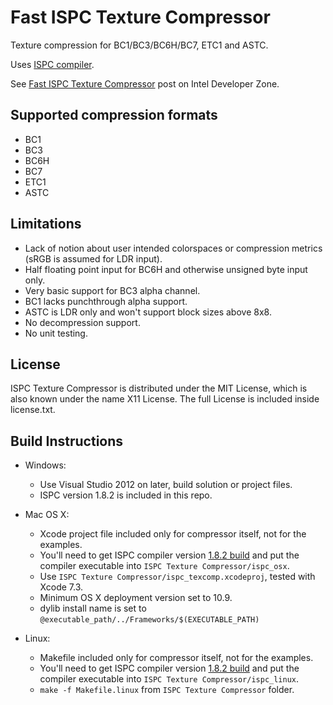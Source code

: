 # Fast ISPC Texture Compressor

Texture compression for BC1/BC3/BC6H/BC7, ETC1 and ASTC.

Uses [ISPC compiler](https://ispc.github.io/).

See [Fast ISPC Texture Compressor](https://software.intel.com/en-us/articles/fast-ispc-texture-compressor-update) post on
Intel Developer Zone.

## Supported compression formats

* BC1
* BC3
* BC6H
* BC7
* ETC1
* ASTC

## Limitations

* Lack of notion about user intended colorspaces or compression metrics (sRGB is assumed for LDR input).
* Half floating point input for BC6H and otherwise unsigned byte input only.
* Very basic support for BC3 alpha channel.
* BC1 lacks punchthrough alpha support.
* ASTC is LDR only and won't support block sizes above 8x8.
* No decompression support.
* No unit testing.

## License

ISPC Texture Compressor is distributed under the MIT License, which is also known under the name X11 License. The full License is included inside license.txt.

## Build Instructions

* Windows:
	* Use Visual Studio 2012 on later, build solution or project files.
	* ISPC version 1.8.2 is included in this repo.

* Mac OS X:
	* Xcode project file included only for compressor itself, not for the examples.
	* You'll need to get ISPC compiler version [1.8.2 build](https://sf.net/projects/ispcmirror) and put the compiler executable into `ISPC Texture Compressor/ispc_osx`.
	* Use `ISPC Texture Compressor/ispc_texcomp.xcodeproj`, tested with Xcode 7.3.
	* Minimum OS X deployment version set to 10.9.
	* dylib install name is set to `@executable_path/../Frameworks/$(EXECUTABLE_PATH)`

* Linux:
	* Makefile included only for compressor itself, not for the examples.
	* You'll need to get ISPC compiler version [1.8.2 build](https://sf.net/projects/ispcmirror) and put the compiler executable into `ISPC Texture Compressor/ispc_linux`.
	* `make -f Makefile.linux` from `ISPC Texture Compressor` folder.
